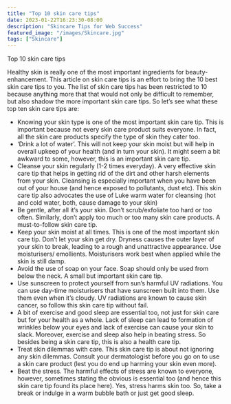 ```yaml
---
title: "Top 10 skin care tips"
date: 2023-01-22T16:23:30-08:00
description: "Skincare Tips for Web Success"
featured_image: "/images/Skincare.jpg"
tags: ["Skincare"]
---
```


Top 10 skin care tips 

Healthy skin is really one of the most important ingredients for beauty-enhancement. This article on skin care tips is an effort to bring the 10 best skin care tips to you.  The list of skin care tips has been restricted to 10 because anything more that that would not only be difficult to remember, but also shadow the more important skin care tips. So let’s see what these top ten skin care tips are:
* Knowing your skin type is one of the most important skin care tip. This is important because not every skin care product suits everyone. In fact, all the skin care products specify the type of skin they cater too.
* ‘Drink a lot of water’. This will not keep your skin moist but will help in overall upkeep of your health (and in turn your skin). It might seem a bit awkward to some, however, this is an important skin care tip.
* Cleanse your skin regularly (1-2 times everyday).  A very effective skin care tip that helps in getting rid of the dirt and other harsh elements from your skin. Cleansing is especially important when you have been out of your house (and hence exposed to pollutants, dust etc). This skin care tip also advocates the use of Luke warm water for cleansing (hot and cold water, both, cause damage to your skin)
* Be gentle, after all it’s your skin. Don’t scrub/exfoliate too hard or too often. Similarly, don’t apply too much or too many skin care products. A must-to-follow skin care tip.
* Keep your skin moist at all times. This is one of the most important skin care tip.  Don’t let your skin get dry. Dryness causes the outer layer of your skin to break, leading to a rough and unattractive appearance. Use moisturisers/ emollients. Moisturisers work best when applied while the skin is still damp.
* Avoid the use of soap on your face. Soap should only be used from below the neck. A small but important skin care tip. 
* Use sunscreen to protect yourself from sun’s harmful UV radiations. You can use day-time moisturisers that have sunscreen built into them. Use them even when it’s cloudy. UV radiations are known to cause skin cancer, so follow this skin care tip without fail.
* A bit of exercise and good sleep are essential too, not just for skin care but for your health as a whole. Lack of sleep can lead to formation of wrinkles below your eyes and lack of exercise can cause your skin to slack. Moreover, exercise and sleep also help in beating stress.  So besides being a skin care tip, this is also a health care tip.
* Treat skin dilemmas with care.  This skin care tip is about not ignoring any skin dilemmas. Consult your dermatologist before you go on to use a skin care product (lest you do end up harming your skin even more).
* Beat the stress. The harmful effects of stress are known to everyone, however, sometimes stating the obvious is essential too (and hence this skin care tip found its place here). Yes, stress harms skin too. So, take a break or indulge in a warm bubble bath or just get good sleep. 


